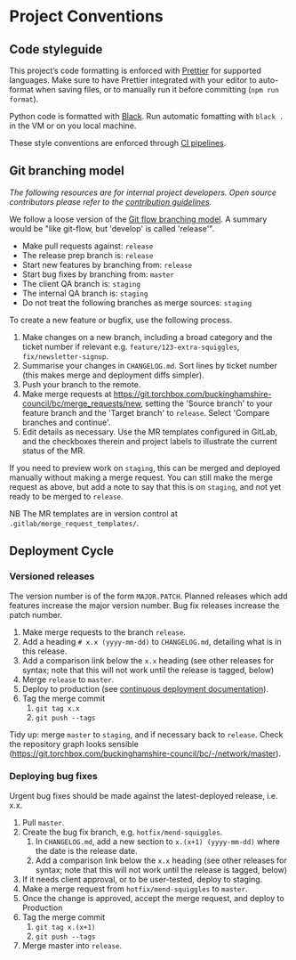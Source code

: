 # Project Conventions

## Code styleguide

This project’s code formatting is enforced with [Prettier](https://prettier.io/) for supported languages. Make sure to have Prettier integrated with your editor to auto-format when saving files, or to manually run it before committing (`npm run format`).

Python code is formatted with [Black](https://pypi.org/project/black/).
Run automatic fomatting with `black .` in the VM or on you local machine.

These style conventions are enforced through [CI pipelines](./continuous-integration.md).

## Git branching model

_The following resources are for internal project developers. Open source contributors please refer to the [contribution guidelines](./contributing.md)._

We follow a loose version of the [Git flow branching model](https://nvie.com/posts/a-successful-git-branching-model/). A summary would be "like git-flow, but 'develop' is called 'release'".

- Make pull requests against: `release`
- The release prep branch is: `release`
- Start new features by branching from: `release`
- Start bug fixes by branching from: `master`
- The client QA branch is: `staging`
- The internal QA branch is: `staging`
- Do not treat the following branches as merge sources: `staging`

To create a new feature or bugfix, use the following process.

1. Make changes on a new branch, including a broad category and the ticket number if relevant e.g. `feature/123-extra-squiggles`, `fix/newsletter-signup`.
1. Summarise your changes in `CHANGELOG.md`. Sort lines by ticket number (this makes merge and deployment diffs simpler).
1. Push your branch to the remote.
1. Make merge requests at https://git.torchbox.com/buckinghamshire-council/bc/merge_requests/new, setting the 'Source branch' to your feature branch and the 'Target branch' to `release`. Select 'Compare branches and continue'.
1. Edit details as necessary. Use the MR templates configured in GitLab, and the checkboxes therein and project labels to illustrate the current status of the MR.

If you need to preview work on `staging`, this can be merged and deployed manually without making a merge request. You can still make the merge request as above, but add a note to say that this is on `staging`, and not yet ready to be merged to `release`.

NB The MR templates are in version control at `.gitlab/merge_request_templates/`.

## Deployment Cycle

### Versioned releases

The version number is of the form `MAJOR.PATCH`. Planned releases which add features increase the major version number. Bug fix releases increase the patch number.

1. Make merge requests to the branch `release`.
1. Add a heading `# x.x (yyyy-mm-dd)` to `CHANGELOG.md`, detailing what is in this release.
1. Add a comparison link below the `x.x` heading (see other releases for syntax; note that this will not work until the release is tagged, below)
1. Merge `release` to `master`.
1. Deploy to production (see [continuous deployment documentation](continuous-deployment.md#deploying-to-production)).
1. Tag the merge commit
   1. `git tag x.x`
   1. `git push --tags`

Tidy up: merge `master` to `staging`, and if necessary back to `release`. Check the repository graph looks sensible (https://git.torchbox.com/buckinghamshire-council/bc/-/network/master).

### Deploying bug fixes

Urgent bug fixes should be made against the latest-deployed release, i.e. x.x.

1. Pull `master`.
1. Create the bug fix branch, e.g. `hotfix/mend-squiggles`.
   1. In `CHANGELOG.md`, add a new section to `x.(x+1) (yyyy-mm-dd)` where the
      date is the release date.
   1. Add a comparison link below the `x.x` heading (see other releases for syntax; note that this will not work until the release is tagged, below)
1. If it needs client approval, or to be user-tested, deploy to staging.
1. Make a merge request from `hotfix/mend-squiggles` to `master`.
1. Once the change is approved, accept the merge request, and deploy to
   Production
1. Tag the merge commit
   1. `git tag x.(x+1)`
   1. `git push --tags`
1. Merge master into `release`.

